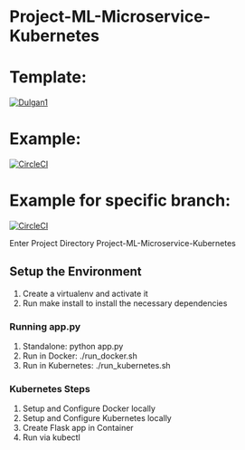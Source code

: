 # Project-ML-Microservice-Kubernetes
# Template:
[![Dulgan1](https://circleci.com/github/Dulgan1/Project-ML-Microservice-Kubernetes.svg?style=svg)](<link>)

# Example:
[![CircleCI](https://circleci.com/gh/circleci/circleci-docs.svg?style=svg)](https://circleci.com/gh/circleci/circleci-docs)

# Example for specific branch:
[![CircleCI](https://circleci.com/gh/circleci/circleci-docs/tree/teesloane-patch-5.svg?style=svg)](https://circleci.com/gh/circleci/circleci-docs/?branch=teesloane-patch-5)

Enter Project Directory Project-ML-Microservice-Kubernetes

## Setup the Environment

1. Create a virtualenv and activate it
2. Run make install to install the necessary dependencies

### Running app.py

1. Standalone: python app.py
2. Run in Docker: ./run_docker.sh
3. Run in Kubernetes: ./run_kubernetes.sh

### Kubernetes Steps

1. Setup and Configure Docker locally 
2. Setup and Configure Kubernetes locally
3. Create Flask app in Container
4. Run via kubectl
